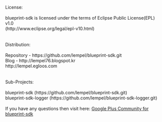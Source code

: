 <p>
License:<br>
<br>
blueprint-sdk is licensed under the terms of Eclipse Public License(EPL) v1.0<br>
(http://www.eclipse.org/legal/epl-v10.html)<br>
<br>
<br>
Distribution:<br>
<br>
Repository - https://github.com/lempel/blueprint-sdk.git<br>
Blog - http://lempel76.blogspot.kr<br>
       http://lempel.egloos.com<br>
<br>
<br>
Sub-Projects:<br>
<br>
blueprint-sdk (https://github.com/lempel/blueprint-sdk.git)<br>
blueprint-sdk-logger (https://github.com/lempel/blueprint-sdk-logger.git)<br>
<br>
If you have any questions then visit here:
<a href="https://plus.google.com/communities/103101773682887019574">Google Plus Community for blueprint-sdk</a>
<p>
